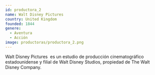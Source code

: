 ```yaml
---
id: productora_2
name: Walt Disney Pictures
country: United Kingdom
founded: 1844
genere: 
  - Aventura
  - Acción
image: productoras/productora_2.png
---
```


Walt Disney Pictures​ ​ es un estudio de producción cinematográfico estadounidense y filial de Walt Disney Studios, propiedad de The Walt Disney Company.